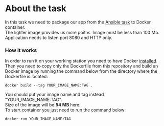 # About the task #
In this task we need to package our app from the [Ansible task](https://github.com/xxSohoxx/Andersen_DevOps_Course/tree/main/ansible_task) to Docker container.  
The lighter image provides us more poitns. Image must be less than 100 Mb.  
Application needs to listen port 8080 and HTTP only.

### How it works ###  
In order to run it on your working station you need to have Docker [installed](https://docs.docker.com/get-docker/).  
Then you need to copy only the Dockerfile from this repository and build an Docker image by running the command below from the directory where the Dockerfile is located:  
~~~
docker build --tag YOUR_IMAGE_NAME:TAG .
~~~
You should put your image name and tag instead "YOUR_IMAGE_NAME:TAG".  
Size of the image will be **54 MB** here.  
To start container you just need to run the command below:  
~~~
docker run YOUR_IMAGE_NAME:TAG  
~~~

